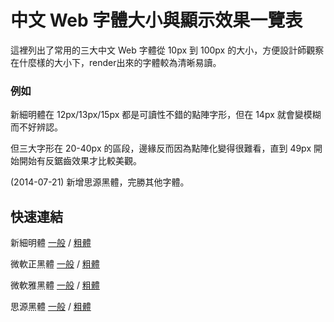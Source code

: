 # 中文 Web 字體大小與顯示效果一覽表

這裡列出了常用的三大中文 Web 字體從 10px 到 100px 的大小，方便設計師觀察在什麼樣的大小下，render出來的字體較為清晰易讀。

### 例如

新細明體在 12px/13px/15px 都是可讀性不錯的點陣字形，但在 14px 就會變模糊而不好辨認。

但三大字形在 20-40px 的區段，邊緣反而因為點陣化變得很難看，直到 49px 開始開始有反鋸齒效果才比較美觀。

(2014-07-21) 新增思源黑體，完勝其他字體。

## 快速連結

新細明體 [一般](http://asika32764.github.io/chinese-font-size/MingLiU-normal.html) / [粗體](http://asika32764.github.io/chinese-font-size/MingLiU-bold.html)

微軟正黑體 [一般](http://asika32764.github.io/chinese-font-size/JhengHei-normal.html) / [粗體](http://asika32764.github.io/chinese-font-size/JhengHei-bold.html)

微軟雅黑體 [一般](http://asika32764.github.io/chinese-font-size/YaHei-normal.html) / [粗體](http://asika32764.github.io/chinese-font-size/YaHei-bold.html)

思源黑體 [一般](http://asika32764.github.io/chinese-font-size/Noto-normal.html) / [粗體](http://asika32764.github.io/chinese-font-size/Noto-bold.html)
